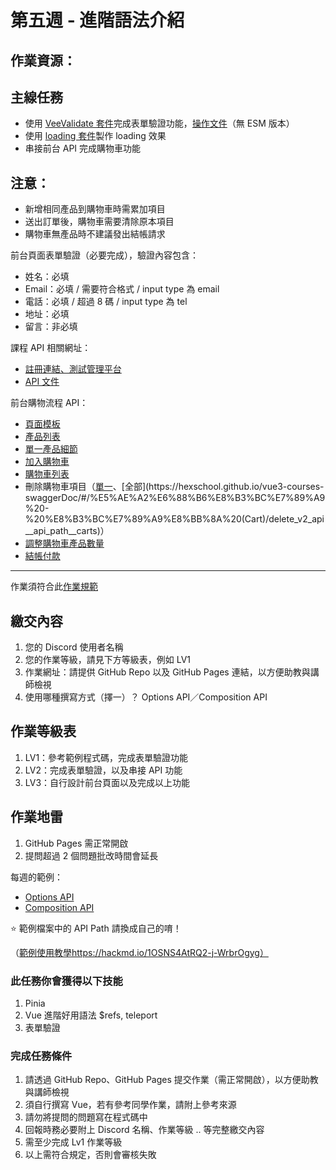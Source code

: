 第五週 - 進階語法介紹
===

## 作業資源：

## 主線任務

  - 使用 [VeeValidate 套件](https://vee-validate.logaretm.com/v4/)完成表單驗證功能，[操作文件](https://hackmd.io/FFv0a5cBToOATP7uI5COMQ)（無 ESM 版本）
  - 使用 [loading 套件](https://hackmd.io/FFv0a5cBToOATP7uI5COMQ)製作 loading 效果
  - 串接前台 API 完成購物車功能

## 注意：

  - 新增相同產品到購物車時需累加項目
  - 送出訂單後，購物車需要清除原本項目
  - 購物車無產品時不建議發出結帳請求

前台頁面表單驗證（必要完成），驗證內容包含：

  - 姓名：必填
  - Email：必填 / 需要符合格式 / input type 為 email
  - 電話：必填 / 超過 8 碼 / input type 為 tel
  - 地址：必填
  - 留言：非必填

課程 API 相關網址：

- [註冊連結、測試管理平台](https://vue3-course-api.hexschool.io/)
- [API 文件](https://hexschool.github.io/vue3-courses-swaggerDoc/#/)


前台購物流程 API：

- [頁面模板](https://codepen.io/hexschool/pen/NWpBXZy)
- [產品列表](https://hexschool.github.io/vue3-courses-swaggerDoc/#/%E5%AE%A2%E6%88%B6%E8%B3%BC%E7%89%A9%20-%20%E7%94%A2%E5%93%81%20(Products)/get_v2_api__api_path__products)
- [單一產品細節](https://hexschool.github.io/vue3-courses-swaggerDoc/#/%E5%AE%A2%E6%88%B6%E8%B3%BC%E7%89%A9%20-%20%E7%94%A2%E5%93%81%20(Products)/get_v2_api__api_path__product__id_)
- [加入購物車](https://hexschool.github.io/vue3-courses-swaggerDoc/#/%E5%AE%A2%E6%88%B6%E8%B3%BC%E7%89%A9%20-%20%E8%B3%BC%E7%89%A9%E8%BB%8A%20(Cart)/post_v2_api__api_path__cart)
- [購物車列表](https://hexschool.github.io/vue3-courses-swaggerDoc/#/%E5%AE%A2%E6%88%B6%E8%B3%BC%E7%89%A9%20-%20%E8%B3%BC%E7%89%A9%E8%BB%8A%20(Cart)/get_v2_api__api_path__cart)
- 刪除購物車項目（[單一](https://hexschool.github.io/vue3-courses-swaggerDoc/#/%E5%AE%A2%E6%88%B6%E8%B3%BC%E7%89%A9%20-%20%E8%B3%BC%E7%89%A9%E8%BB%8A%20(Cart)/delete_v2_api__api_path__cart__id_)、[全部](https://hexschool.github.io/vue3-courses-swaggerDoc/#/%E5%AE%A2%E6%88%B6%E8%B3%BC%E7%89%A9%20-%20%E8%B3%BC%E7%89%A9%E8%BB%8A%20(Cart)/delete_v2_api__api_path__carts)）
- [調整購物車產品數量](https://hexschool.github.io/vue3-courses-swaggerDoc/#/%E5%AE%A2%E6%88%B6%E8%B3%BC%E7%89%A9%20-%20%E8%B3%BC%E7%89%A9%E8%BB%8A%20(Cart)/put_v2_api__api_path__cart__id_)
- [結帳付款](https://hexschool.github.io/vue3-courses-swaggerDoc/#/%E5%AE%A2%E6%88%B6%E8%B3%BC%E7%89%A9%20-%20%E7%B5%90%E5%B8%B3%20(Order)/post_v2_api__api_path__order)

***

作業須符合此[作業規範](https://hackmd.io/XbKPYiE9Ru6G0sAfB5PBJw)

## 繳交內容

1. 您的 Discord 使用者名稱
1. 您的作業等級，請見下方等級表，例如 LV1
1. 作業網址：請提供 GitHub Repo 以及 GitHub Pages 連結，以方便助教與講師檢視
1. 使用哪種撰寫方式（擇一）？ Options API／Composition API

## 作業等級表

1. LV1：參考範例程式碼，完成表單驗證功能
1. LV2：完成表單驗證，以及串接 API 功能
1. LV3：自行設計前台頁面以及完成以上功能

## 作業地雷

1. GitHub Pages 需正常開啟
1. 提問超過 2 個問題批改時間會延長

每週的範例：

- [Options API](https://github.com/hexschool/live-vue3-training-chapter-2023/tree/options-api/week5)
- [Composition API](https://github.com/hexschool/live-vue3-training-chapter-2023/tree/composition-api/week5)

⭐️ 範例檔案中的 API Path 請換成自己的唷！

（[範例使用教學]()https://hackmd.io/1OSNS4AtRQ2-j-WrbrOgyg）


### 此任務你會獲得以下技能

1. Pinia
2. Vue 進階好用語法 $refs, teleport
3. 表單驗證

### 完成任務條件

1. 請透過 GitHub Repo、GitHub Pages 提交作業（需正常開啟），以方便助教與講師檢視
2. 須自行撰寫 Vue，若有參考同學作業，請附上參考來源
3. 請勿將提問的問題寫在程式碼中
4. 回報時務必要附上 Discord 名稱、作業等級 .. 等完整繳交內容
5. 需至少完成 Lv1 作業等級
6. 以上需符合規定，否則會審核失敗
